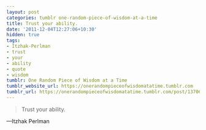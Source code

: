 ```yaml
---
layout: post
categories: tumblr one-random-piece-of-wisdom-at-a-time
title: Trust your ability.
date: '2011-12-04T12:27:06+10:30'
hidden: true
tags:
- Itzhak-Perlman
- trust
- your
- ability
- quote
- wisdom
tumblr: One Random Piece of Wisdom at a Time
tumblr_website_url: https://onerandompieceofwisdomatatime.tumblr.com
tumblr_url: https://onerandompieceofwisdomatatime.tumblr.com/post/13706555254/trust-your-ability
---
```

> Trust your ability.

—Itzhak Perlman
